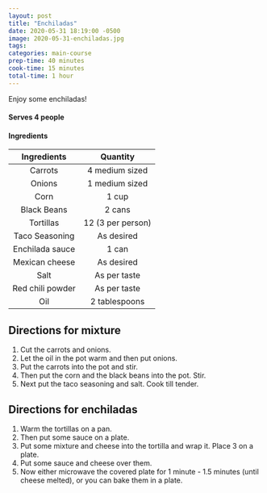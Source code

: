 ```yaml
---
layout: post
title: "Enchiladas"
date: 2020-05-31 18:19:00 -0500
image: 2020-05-31-enchiladas.jpg
tags:
categories: main-course
prep-time: 40 minutes
cook-time: 15 minutes
total-time: 1 hour
---
```


Enjoy some enchiladas!

#### Serves 4 people

#### Ingredients

|    Ingredients   |      Quantity     |
|:----------------:|:-----------------:|
|      Carrots     |   4 medium sized  |
|      Onions      |   1 medium sized  |
|       Corn       |       1 cup       |
|    Black Beans   |       2 cans      |
|     Tortillas    | 12 (3 per person) |
|  Taco Seasoning  |     As desired    |
|  Enchilada sauce |       1 can       |
|  Mexican cheese  |     As desired    |
|       Salt       |    As per taste   |
| Red chili powder |    As per taste   |
|        Oil       |   2 tablespoons   |

## Directions for mixture

1. Cut the carrots and onions.
2. Let the oil in the pot warm and then put onions.
3. Put the carrots into the pot and stir.
4. Then put the corn and the black beans into the pot. Stir.
5. Next put the taco seasoning and salt. Cook till tender.

## Directions for enchiladas

1. Warm the tortillas on a pan.
2. Then put some sauce on a plate.
3. Put some mixture and cheese into the tortilla and wrap it. Place 3 on a plate.
4. Put some sauce and cheese over them.
5. Now either microwave the covered plate for 1 minute - 1.5 minutes (until cheese melted), or you can bake them in a plate.
